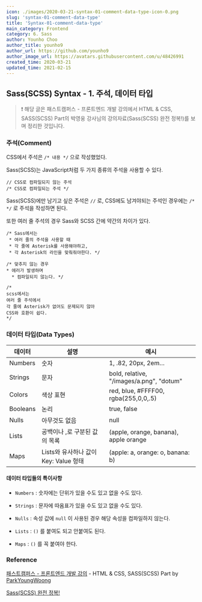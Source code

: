 ```yaml
---
icon: ./images/2020-03-21-syntax-01-comment-data-type-icon-0.png
slug: 'syntax-01-comment-data-type'
title: 'Syntax-01-comment-data-type'
main_category: Frontend
category: 6. Sass
author: Younho Choo
author_title: younho9
author_url: https://github.com/younho9
author_image_url: https://avatars.githubusercontent.com/u/48426991
created_time: 2020-03-21
updated_time: 2021-02-15
---
```


## Sass(SCSS) Syntax - 1. 주석, 데이터 타입

> ❗️ 해당 글은 패스트캠퍼스 - 프론트엔드 개발 강의에서 HTML & CSS, SASS(SCSS)
> Part의 박영웅 강사님의 강의자료(Sass(SCSS) 완전 정복!)를 보며 정리한 것입니다.

### 주석(Comment)

CSS에서 주석은 `/* 내용 */` 으로 작성했었다.

Sass(SCSS)는 JavaScript처럼 두 가지 종류의 주석을 사용할 수 있다.

```plain text
// CSS로 컴파일되지 않는 주석
/* CSS로 컴파일되는 주석 */
```

Sass(SCSS)에만 남기고 싶은 주석은 `//` 로, CSS에도 남겨야되는 주석인 경우에는
`/* */` 로 주석을 작성하면 된다.

또한 여러 줄 주석의 경우 Sass와 SCSS 간에 약간의 차이가 있다.

```plain text
/* Sass에서는
 * 여러 줄의 주석을 사용할 때
 * 각 줄에 Asterisk를 사용해야하고,
 * 각 Asterisk의 라인을 맞춰줘야한다. */

/* 맞추지 않는 경우
* 에러가 발생하며
  * 컴파일되지 않는다. */
```

```plain text
/*
scss에서는
여러 줄 주석에서
각 줄에 Asterisk가 없어도 문제되지 않아
CSS와 호환이 쉽다.
*/
```

### 데이터 타입(Data Types)

| 데이터   | 설명                                  | 예시                                     |
| -------- | ------------------------------------- | ---------------------------------------- |
| Numbers  | 숫자                                  | 1, .82, 20px, 2em…                       |
| Strings  | 문자                                  | bold, relative, "/images/a.png", "dotum" |
| Colors   | 색상 표현                             | red, blue, #FFFF00, rgba(255,0,0,.5)     |
| Booleans | 논리                                  | true, false                              |
| Nulls    | 아무것도 없음                         | null                                     |
| Lists    | 공백이나 ,로 구분된 값의 목록         | (apple, orange, banana), apple orange    |
| Maps     | Lists와 유사하나 값이 Key: Value 형태 | (apple: a, orange: o, banana: b)         |

#### 데이터 타입들의 특이사항

- `Numbers` : 숫자에는 단위가 있을 수도 있고 없을 수도 있다.

- `Strings` : 문자에 따옴표가 있을 수도 있고 없을 수도 있다.

- `Nulls` : 속성 값에 `null` 이 사용된 경우 해당 속성을 컴파일하지 않는다.

- `Lists` : `()` 를 붙여도 되고 안붙여도 된다.

- `Maps` : `()` 를 꼭 붙여야 한다.

### Reference

[패스트캠퍼스 - 프론트엔드 개발 강의](https://www.fastcampus.co.kr/dev_online_react/) -
HTML & CSS, SASS(SCSS) Part by
[ParkYoungWoong](https://github.com/ParkYoungWoong)

[Sass(SCSS) 완전 정복!](https://heropy.blog/2018/01/31/sass/)
